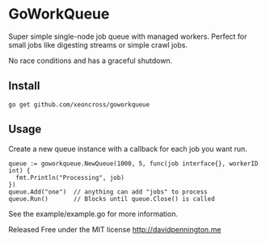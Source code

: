# GoWorkQueue

Super simple single-node job queue with managed workers. Perfect for small jobs like digesting streams or simple crawl jobs.

No race conditions and has a graceful shutdown.

## Install

    go get github.com/xeoncross/goworkqueue

## Usage

Create a new queue instance with a callback for each job you want run.

    queue := goworkqueue.NewQueue(1000, 5, func(job interface{}, workerID int) {
      fmt.Println("Processing", job)
    })
    queue.Add("one")  // anything can add "jobs" to process
    queue.Run()       // Blocks until queue.Close() is called

See the example/example.go for more information.

Released Free under the MIT license http://davidpennington.me
